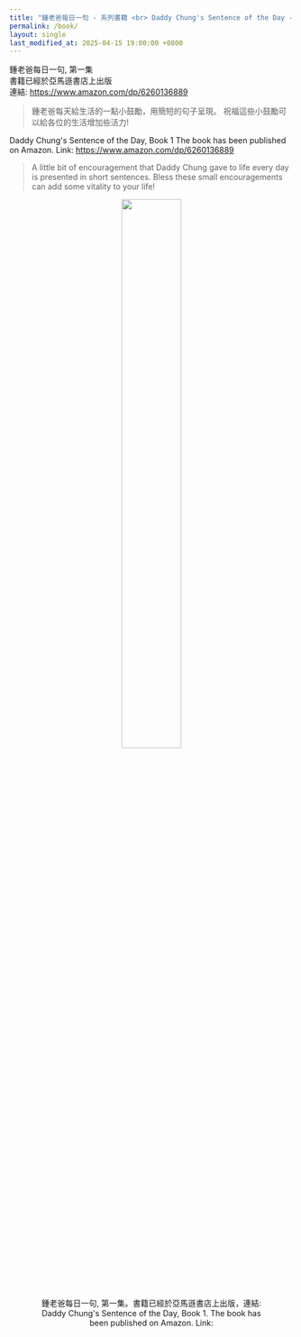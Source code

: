 ```yaml
---
title: "鍾老爸每日一句 - 系列書籍 <br> Daddy Chung's Sentence of the Day - Book Series"
permalink: /book/
layout: single
last_modified_at: 2025-04-15 19:00:00 +0800 
---
```


鍾老爸每日一句, 第一集  
書籍已經於亞馬遜書店上出版  
連結: <https://www.amazon.com/dp/6260136889>

> 鍾老爸每天給生活的一點小鼓勵，用簡短的句子呈現。
> 祝福這些小鼓勵可以給各位的生活增加些活力!

Daddy Chung's Sentence of the Day, Book 1
The book has been published on Amazon.
Link: <https://www.amazon.com/dp/6260136889>

> A little bit of encouragement that Daddy Chung gave to life every day is presented in short sentences.
> Bless these small encouragements can add some vitality to your life!

<!--
![鍾老爸在客廳泡茶](/assets/images/2024/20230711_193425_1024px.jpg){:height="90%" width="90%"}
-->

<figure>
<center>
  <img src="{{ site.url }}{{ site.baseurl }}/assets/images/Book-Cover/DaddyBook01-Cover-screenshot.jpg" alt="" style="width:50%">
  <figcaption>鍾老爸每日一句, 第一集。書籍已經於亞馬遜書店上出版，連結: <https://www.amazon.com/dp/6260136889><br>Daddy Chung's Sentence of the Day, Book 1. The book has been published on Amazon. Link: <https://www.amazon.com/dp/6260136889></figcaption>
</center>
</figure>
